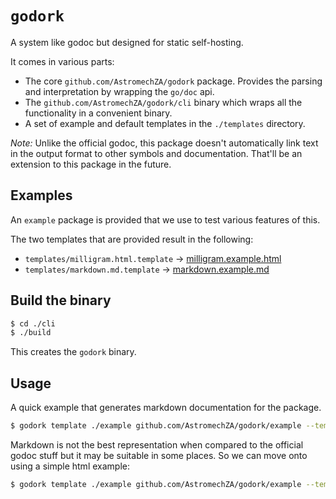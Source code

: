 # `godork`

A system like godoc but designed for static self-hosting.

It comes in various parts:

- The core `github.com/AstromechZA/godork` package. Provides the parsing and interpretation by wrapping the `go/doc`
api.
- The `github.com/AstromechZA/godork/cli` binary which wraps all the functionality in a convenient binary.
- A set of example and default templates in the `./templates` directory.

*Note:* Unlike the official godoc, this package doesn't automatically link text in the output format to other symbols and documentation. That'll be an extension to this package in the future.

## Examples

An `example` package is provided that we use to test various features of this.

The two templates that are provided result in the following:

- `templates/milligram.html.template` -> [milligram.example.html](https://htmlpreview.github.io/?https://github.com/AstromechZA/godork/blob/master/templates/milligram.example.html)
- `templates/markdown.md.template` -> [markdown.example.md](./templates/markdown.example.md)

## Build the binary

```bash
$ cd ./cli
$ ./build
```

This creates the `godork` binary.

## Usage

A quick example that generates markdown documentation for the package.

```bash
$ godork template ./example github.com/AstromechZA/godork/example --template templates/markdown.md.template > templates/markdown.example.md
```

Markdown is not the best representation when compared to the official godoc stuff but it may be suitable in some places.
So we can move onto using a simple html example:

```bash
$ godork template ./example github.com/AstromechZA/godork/example --template templates/milligram.html.template --html-mode > templates/milligram.example.html
```
